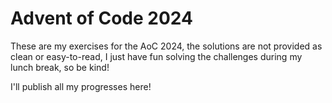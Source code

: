 # Advent of Code 2024

These are my exercises for the AoC 2024, the solutions are not provided as clean or easy-to-read, I just have fun solving the challenges during my lunch break, so be kind!

I'll publish all my progresses here!
